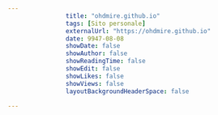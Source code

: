 ---
                title: "ohdmire.github.io"
                tags: [Sito personale]
                externalUrl: "https://ohdmire.github.io"
                date: 9947-08-08
                showDate: false
                showAuthor: false
                showReadingTime: false
                showEdit: false
                showLikes: false
                showViews: false
                layoutBackgroundHeaderSpace: false
                ---

